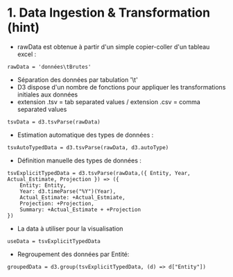 # 1. Data Ingestion & Transformation (hint)
- rawData est obtenue à partir d'un simple copier-coller d'un tableau excel :
```
rawData = 'données\tBrutes'
```
- Séparation des données par tabulation '\t' 
- D3 dispose d'un nombre de fonctions pour appliquer les transformations initiales aux données
- extension .tsv = tab separated values / extension .csv = comma separated values
```
tsvData = d3.tsvParse(rawData)
```
- Estimation automatique des types de données :
```
tsvAutoTypedData = d3.tsvParse(rawData, d3.autoType)
```
- Définition manuelle des types de données :
```
tsvExplicitTypedData = d3.tsvParse(rawData,({ Entity, Year, Actual_Estimate, Projection }) => ({
    Entity: Entity,
    Year: d3.timeParse("%Y")(Year),
    Actual_Estimate: +Actual_Estmiate,
    Projection: +Projection,
    Summary: +Actual_Estimate + +Projection
})
```
- La data à utiliser pour la visualisation
```
useData = tsvExplicitTypedData
```
- Regroupement des données par Entité:
```
groupedData = d3.group(tsvExplicitTypedData, (d) => d["Entity"])
```

